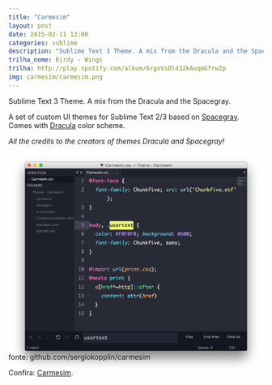 ```yaml
---
title: "Carmesim"
layout: post
date: 2015-02-11 12:00
categories: sublime
description: "Sublime Text 3 Theme. A mix from the Dracula and the Spacegray."
trilha_nome: Birdy - Wings
trilha: http://play.spotify.com/album/6rgoVsDl432kAvqmGfrwZp
img: carmesim/carmesim.png
---
```

Sublime Text 3 Theme. A mix from the Dracula and the Spacegray.

<!--more-->

A set of custom UI themes for Sublime Text 2/3 based on [Spacegray](https://github.com/kkga/spacegray). Comes with [Dracula](https://github.com/zenorocha/dracula-theme) color scheme.

*All the credits to the creators of themes Dracula and Spacegray!*

![image](/assets/images/carmesim/carmesim.png)

<p class="img-legenda" style="margin-top: -60px;">fonte: github.com/sergiokopplin/carmesim</p>

Confira: [Carmesim](https://packagecontrol.io/packages/Theme%20-%20Carmesim).
